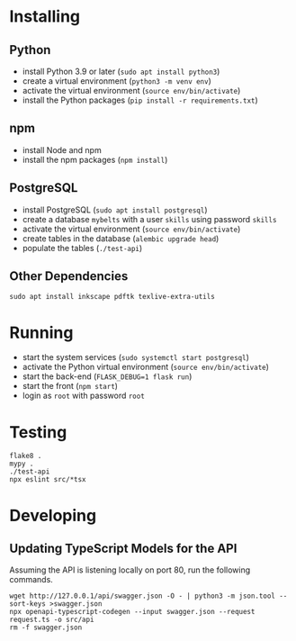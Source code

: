 # Installing

## Python

- install Python 3.9 or later (`sudo apt install python3`)
- create a virtual environment (`python3 -m venv env`)
- activate the virtual environment (`source env/bin/activate`)
- install the Python packages (`pip install -r requirements.txt`)

## npm

- install Node and npm
- install the npm packages (`npm install`)

## PostgreSQL

- install PostgreSQL (`sudo apt install postgresql`)
- create a database `mybelts` with a user `skills` using password `skills`
- activate the virtual environment (`source env/bin/activate`)
- create tables in the database (`alembic upgrade head`)
- populate the tables (`./test-api`)

## Other Dependencies

`sudo apt install inkscape pdftk texlive-extra-utils`

# Running

- start the system services (`sudo systemctl start postgresql`)
- activate the Python virtual environment (`source env/bin/activate`)
- start the back-end (`FLASK_DEBUG=1 flask run`)
- start the front (`npm start`)
- login as `root` with password `root`

# Testing

```
flake8 .
mypy .
./test-api
npx eslint src/*tsx
```

# Developing

## Updating TypeScript Models for the API

Assuming the API is listening locally on port 80, run the following commands.

```
wget http://127.0.0.1/api/swagger.json -O - | python3 -m json.tool --sort-keys >swagger.json
npx openapi-typescript-codegen --input swagger.json --request request.ts -o src/api
rm -f swagger.json
```

